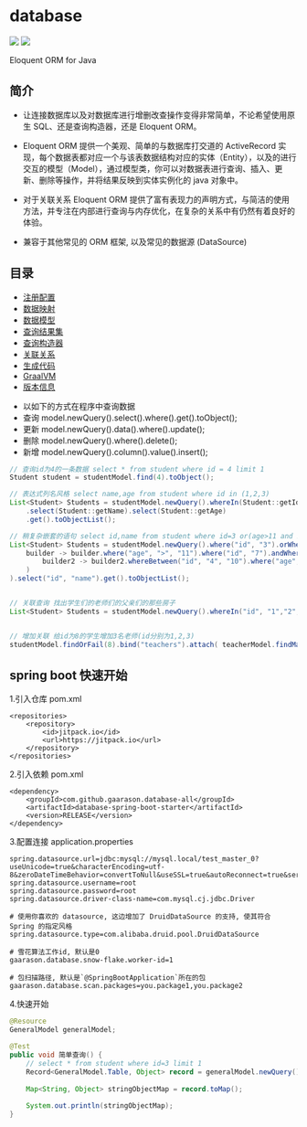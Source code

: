 # database

[![](https://jitpack.io/v/gaarason/database-all.svg)](https://jitpack.io/#gaarason/database-all)
[![](https://img.shields.io/github/stars/gaarason/database-all)](https://github.com/gaarason/database-all)

Eloquent ORM for Java

## 简介

- 让连接数据库以及对数据库进行增删改查操作变得非常简单，不论希望使用原生 SQL、还是查询构造器，还是 Eloquent ORM。

- Eloquent ORM 提供一个美观、简单的与数据库打交道的 ActiveRecord
  实现，每个数据表都对应一个与该表数据结构对应的实体（Entity），以及的进行交互的模型（Model），通过模型类，你可以对数据表进行查询、插入、更新、删除等操作，并将结果反映到实体实例化的 java 对象中。

- 对于关联关系 Eloquent ORM 提供了富有表现力的声明方式，与简洁的使用方法，并专注在内部进行查询与内存优化，在复杂的关系中有仍然有着良好的体验。

- 兼容于其他常见的 ORM 框架, 以及常见的数据源 (DataSource)

## 目录

* [注册配置](/document/bean.md)
* [数据映射](/document/mapping.md)
* [数据模型](/document/model.md)
* [查询结果集](/document/record.md)
* [查询构造器](/document/query.md)
* [关联关系](/document/relationship.md)
* [生成代码](/document/generate.md)
* [GraalVM](/document/graalvm.md)
* [版本信息](/document/version.md)


- 以如下的方式在程序中查询数据
- 查询 model.newQuery().select().where().get().toObject();
- 更新 model.newQuery().data().where().update();
- 删除 model.newQuery().where().delete();
- 新增 model.newQuery().column().value().insert();

```java
// 查询id为4的一条数据 select * from student where id = 4 limit 1
Student student = studentModel.find(4).toObject();

// 表达式列名风格 select name,age from student where id in (1,2,3)
List<Student> Students = studentModel.newQuery().whereIn(Student::getId, 1,2,3)
    .select(Student::getName).select(Student::getAge)
    .get().toObjectList();

// 稍复杂嵌套的语句 select id,name from student where id=3 or(age>11 and id=7 and(id between 4 and 10 and age>11))
List<Student> Students = studentModel.newQuery().where("id", "3").orWhere(
    builder -> builder.where("age", ">", "11").where("id", "7").andWhere(
        builder2 -> builder2.whereBetween("id", "4", "10").where("age", ">", "11")
    )
).select("id", "name").get().toObjectList();


// 关联查询 找出学生们的老师们的父亲们的那些房子
List<Student> Students = studentModel.newQuery().whereIn("id", "1","2","3").get().with("teacher.father.house").toObjectList();


// 增加关联 给id为8的学生增加3名老师(id分别为1,2,3)
studentModel.findOrFail(8).bind("teachers").attach( teacherModel.findMany(1,2,3) );
```

## spring boot 快速开始

1.引入仓库 pom.xml

```$xslt
<repositories>
    <repository>
        <id>jitpack.io</id>
        <url>https://jitpack.io</url>
    </repository>
</repositories>
```

2.引入依赖 pom.xml

```$xslt
<dependency>
    <groupId>com.github.gaarason.database-all</groupId>
    <artifactId>database-spring-boot-starter</artifactId>
    <version>RELEASE</version>
</dependency>
```

3.配置连接 application.properties

```$xslt
spring.datasource.url=jdbc:mysql://mysql.local/test_master_0?useUnicode=true&characterEncoding=utf-8&zeroDateTimeBehavior=convertToNull&useSSL=true&autoReconnect=true&serverTimezone=Asia/Shanghai
spring.datasource.username=root
spring.datasource.password=root
spring.datasource.driver-class-name=com.mysql.cj.jdbc.Driver

# 使用你喜欢的 datasource, 这边增加了 DruidDataSource 的支持, 使其符合 Spring 的指定风格
spring.datasource.type=com.alibaba.druid.pool.DruidDataSource

# 雪花算法工作id, 默认是0
gaarason.database.snow-flake.worker-id=1

# 包扫描路径, 默认是`@SpringBootApplication`所在的包
gaarason.database.scan.packages=you.package1,you.package2
```

4.快速开始

```java
@Resource
GeneralModel generalModel;

@Test
public void 简单查询() {
    // select * from student where id=3 limit 1
    Record<GeneralModel.Table, Object> record = generalModel.newQuery().from("student").where("id", "3").firstOrFail();
    
    Map<String, Object> stringObjectMap = record.toMap();
    
    System.out.println(stringObjectMap);
}

```
